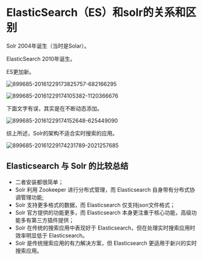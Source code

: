 # ElasticSearch（ES）和solr的关系和区别



Solr 2004年诞生（当时是Solar）。

ElasticSearch 2010年诞生。

ES更加新。

![899685-20161229173825757-682166295](899685-20161229173825757-682166295.png)



![899685-20161229174105382-1120366676](899685-20161229174105382-1120366676.png)



下面文字有误，其实是在不断动态添加。

![899685-20161229174152648-625449090](899685-20161229174152648-625449090.png)



综上所述，Solr的架构不适合实时搜索的应用。

 ![899685-20161229174231789-2021257685](899685-20161229174231789-2021257685.png)



## Elasticsearch 与 Solr 的比较总结

- 二者安装都很简单；
- Solr 利用 Zookeeper 进行分布式管理，而 Elasticsearch 自身带有分布式协调管理功能;
- Solr 支持更多格式的数据，而 Elasticsearch 仅支持json文件格式；
- Solr 官方提供的功能更多，而 Elasticsearch 本身更注重于核心功能，高级功能多有第三方插件提供；
- Solr 在传统的搜索应用中表现好于 Elasticsearch，但在处理实时搜索应用时效率明显低于 Elasticsearch。
- Solr 是传统搜索应用的有力解决方案，但 Elasticsearch 更适用于新兴的实时搜索应用。